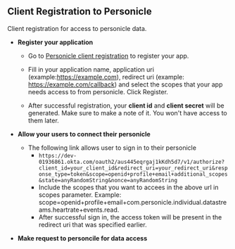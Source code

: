 ## Client Registration to Personicle

Client registration for access to personicle data.

- **Register your application**

  - Go to [Personicle client registration](https://personicle-client-registration.herokuapp.com/register) to register your app.

  - Fill in your application name, application uri (example:https://example.com), redirect uri (example: https://example.com/callback) and select the scopes that your  app needs access to from personicle. Click Register.
  
  - After successful registration, your **client id** and **client secret** will be generated. Make sure to make a note of it. You won't have access to them later.

- **Allow your users to connect their personicle**
  - The following link allows user to sign in to their personicle
    - ``` https://dev-01936861.okta.com/oauth2/aus445eqrgaj1kKdh5d7/v1/authorize?client_id=your_client_id&redirect_uri=your_redirect_uri&response_type=token&scope=openid+profile+email+additional_scopes&state=anyRandomString&nonce=anyRandomString ```
    -  Include the scopes that you want to accees in the above url in scopes parameter. Example: scope=openid+profile+email+com.personicle.individual.datastreams.heartrate+events.read.
    -  After successful sign in, the access token will be present in the redirect uri that was specified earlier.
 
 - **Make request to personcile for data access**
  
